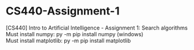 # CS440-Assignment-1
[CS440] Intro to Artificial Intelligence - Assignment 1: Search algorithms\
Must install numpy: py -m pip install numpy (windows)\
Must install matplotlib: py -m pip install matplotlib
